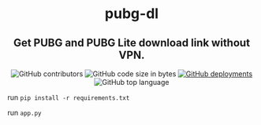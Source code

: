 <h1 align='center'>
         pubg-dl
  </h1>

<h2 align='center'>
Get PUBG and PUBG Lite download link without VPN.
</h3>

<p align="center">
         
     
  <img alt="GitHub contributors" src="https://img.shields.io/github/contributors/Harishwarrior/pubg-dl?style=for-the-badge">
  
  <img alt="GitHub code size in bytes" src="https://img.shields.io/github/languages/code-size/Harishwarrior/pubg-dl?style=for-the-badge">
  
  <a href="https://github.com/Harishwarrior/pubg-dl/deployments/activity_log?environment=pubg-dl">
  <img alt="GitHub deployments" src="https://img.shields.io/github/deployments/Harishwarrior/pubg-dl/pubg-dl?style=for-the-badge">
         </a>
  
  <img alt="GitHub top language" src="https://img.shields.io/github/languages/top/Harishwarrior/pubg-dl?style=for-the-badge">
  
  
run ``pip install -r requirements.txt``

run ``app.py``
